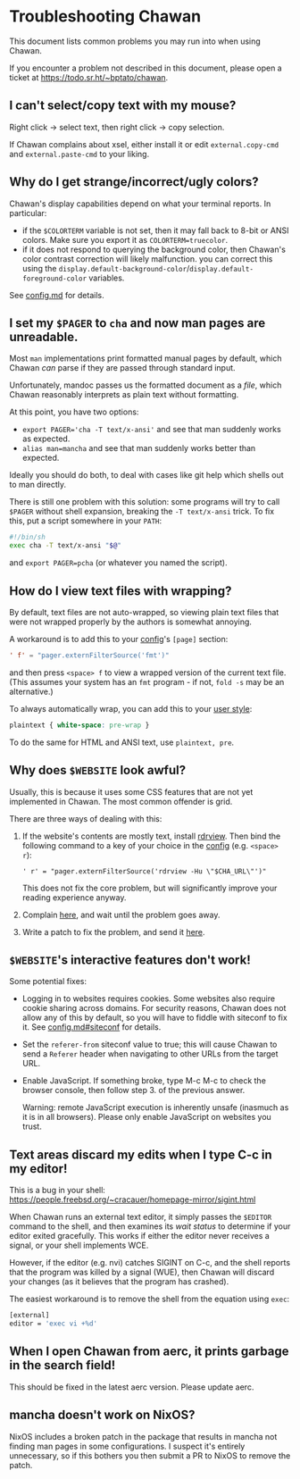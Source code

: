 <!-- MANON
% CHA-TROUBLESHOOTING 7
MANOFF -->

# Troubleshooting Chawan

This document lists common problems you may run into when using Chawan.

If you encounter a problem not described in this document, please open a
ticket at <https://todo.sr.ht/~bptato/chawan>.

## I can't select/copy text with my mouse?

Right click -> select text, then right click -> copy selection.

If Chawan complains about xsel, either install it or edit
`external.copy-cmd` and `external.paste-cmd` to your liking.

## Why do I get strange/incorrect/ugly colors?

Chawan's display capabilities depend on what your terminal reports.  In
particular:

* if the `$COLORTERM` variable is not set, then it may fall back to 8-bit or
  ANSI colors.  Make sure you export it as `COLORTERM=truecolor`.
* if it does not respond to querying the background color, then Chawan's color
  contrast correction will likely malfunction. you can correct this using the
  `display.default-background-color`/`display.default-foreground-color`
  variables.

See [config.md](config.md#display) for details.

## I set my `$PAGER` to `cha` and now man pages are unreadable.

Most `man` implementations print formatted manual pages by default, which
Chawan *can* parse if they are passed through standard input.

Unfortunately, mandoc passes us the formatted document as a *file*, which Chawan
reasonably interprets as plain text without formatting.

At this point, you have two options:

* `export PAGER='cha -T text/x-ansi'` and see that man suddenly works as
  expected.
* `alias man=mancha` and see that man suddenly works better than expected.

Ideally you should do both, to deal with cases like git help which shells out to
man directly.

There is still one problem with this solution: some programs will try
to call `$PAGER` without shell expansion, breaking the `-T text/x-ansi`
trick.  To fix this, put a script somewhere in your `PATH`:

```sh
#!/bin/sh
exec cha -T text/x-ansi "$@"
```

and `export PAGER=pcha` (or whatever you named the script).

## How do I view text files with wrapping?

By default, text files are not auto-wrapped, so viewing plain text files that
were not wrapped properly by the authors is somewhat annoying.

A workaround is to add this to your [config](config.md#keybindings)'s
`[page]` section:

```toml
' f' = "pager.externFilterSource('fmt')"
```

and then press `<space> f` to view a wrapped version of the current text
file. (This assumes your system has an `fmt` program - if not, `fold -s` may
be an alternative.)

To always automatically wrap, you can add this to your
[user style](config.md#buffer):

```css
plaintext { white-space: pre-wrap }
```

To do the same for HTML and ANSI text, use `plaintext, pre`.

## Why does `$WEBSITE` look awful?

Usually, this is because it uses some CSS features that are not yet implemented
in Chawan.  The most common offender is grid.

There are three ways of dealing with this:

1. If the website's contents are mostly text, install
   [rdrview](https://github.com/eafer/rdrview).
   Then bind the following command to a key of your choice in the
   [config](config.md#keybindings) (e.g. `<space> r`):

   `' r' = "pager.externFilterSource('rdrview -Hu \"$CHA_URL\"')"`

   This does not fix the core problem, but will significantly improve your
   reading experience anyway.

2. Complain [here](https://todo.sr.ht/~bptato/chawan), and wait until the
   problem goes away.

3. Write a patch to fix the problem, and send it
   [here](https://lists.sr.ht/~bptato/chawan-devel).

## `$WEBSITE`'s interactive features don't work!

Some potential fixes:

* Logging in to websites requires cookies.  Some websites also require
  cookie sharing across domains.  For security reasons, Chawan does not
  allow any of this by default, so you will have to fiddle with siteconf
  to fix it.  See [config.md#siteconf](config.md#siteconf) for details.

* Set the `referer-from` siteconf value to true; this will cause Chawan
  to send a `Referer` header when navigating to other URLs from the
  target URL.

* Enable JavaScript.  If something broke, type M-c M-c to check the
  browser console, then follow step 3. of the previous answer.

  Warning: remote JavaScript execution is inherently unsafe (inasmuch as
  it is in all browsers).  Please only enable JavaScript on websites
  you trust.

## Text areas discard my edits when I type C-c in my editor!

This is a bug in your shell:
<https://people.freebsd.org/~cracauer/homepage-mirror/sigint.html>

When Chawan runs an external text editor, it simply passes the `$EDITOR`
command to the shell, and then examines its *wait status* to determine
if your editor exited gracefully.  This works if either the editor never
receives a signal, or your shell implements WCE.

However, if the editor (e.g. nvi) catches SIGINT on C-c, and the shell
reports that the program was killed by a signal (WUE), then Chawan will
discard your changes (as it believes that the program has crashed).

The easiest workaround is to remove the shell from the equation using
`exec`:

```sh
[external]
editor = 'exec vi +%d'
```

## When I open Chawan from aerc, it prints garbage in the search field!

This should be fixed in the latest aerc version.  Please update aerc.

## mancha doesn't work on NixOS?

NixOS includes a broken patch in the package that results in mancha not
finding man pages in some configurations.  I suspect it's entirely
unnecessary, so if this bothers you then submit a PR to NixOS to remove
the patch.

<!-- MANON
## See also

**cha**(1)
MANOFF -->
